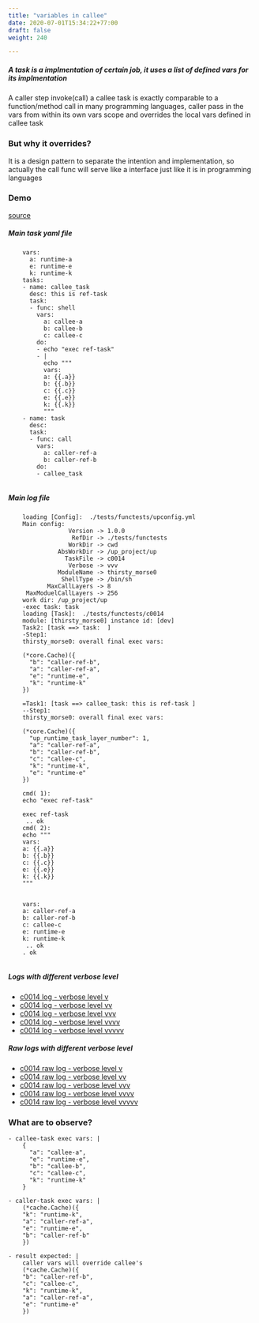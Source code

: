 ```yaml
---
title: "variables in callee"
date: 2020-07-01T15:34:22+77:00
draft: false
weight: 240

---
```


##### A task is a implmentation of certain job, it uses a list of defined vars for its implmentation

A caller step invoke(call) a callee task is exactly comparable to a function/method call in many programming languages, caller pass in the vars from within its own vars scope and overrides the local vars defined in callee task


### But why it overrides?


It is a design pattern to separate the intention and implementation, so actually the call func will serve like a interface just like it is in programming languages











### Demo








[source](https://github.com/upcmd/up/blob/master/tests/functests/c0014.yml)

##### Main task yaml file
```
    vars:
      a: runtime-a
      e: runtime-e
      k: runtime-k
    tasks:
    - name: callee_task
      desc: this is ref-task
      task:
      - func: shell
        vars:
          a: callee-a
          b: callee-b
          c: callee-c
        do:
        - echo "exec ref-task"
        - |
          echo """
          vars:
          a: {{.a}}
          b: {{.b}}
          c: {{.c}}
          e: {{.e}}
          k: {{.k}}
          """
    - name: task
      desc:
      task:
      - func: call
        vars:
          a: caller-ref-a
          b: caller-ref-b
        do:
        - callee_task
    
```
##### Main log file
```
    loading [Config]:  ./tests/functests/upconfig.yml
    Main config:
                 Version -> 1.0.0
                  RefDir -> ./tests/functests
                 WorkDir -> cwd
              AbsWorkDir -> /up_project/up
                TaskFile -> c0014
                 Verbose -> vvv
              ModuleName -> thirsty_morse0
               ShellType -> /bin/sh
           MaxCallLayers -> 8
     MaxModuelCallLayers -> 256
    work dir: /up_project/up
    -exec task: task
    loading [Task]:  ./tests/functests/c0014
    module: [thirsty_morse0] instance id: [dev]
    Task2: [task ==> task:  ]
    -Step1:
    thirsty_morse0: overall final exec vars:
    
    (*core.Cache)({
      "b": "caller-ref-b",
      "a": "caller-ref-a",
      "e": "runtime-e",
      "k": "runtime-k"
    })
    
    =Task1: [task ==> callee_task: this is ref-task ]
    --Step1:
    thirsty_morse0: overall final exec vars:
    
    (*core.Cache)({
      "up_runtime_task_layer_number": 1,
      "a": "caller-ref-a",
      "b": "caller-ref-b",
      "c": "callee-c",
      "k": "runtime-k",
      "e": "runtime-e"
    })
    
    cmd( 1):
    echo "exec ref-task"
    
    exec ref-task
     .. ok
    cmd( 2):
    echo """
    vars:
    a: {{.a}}
    b: {{.b}}
    c: {{.c}}
    e: {{.e}}
    k: {{.k}}
    """
    
    
    vars:
    a: caller-ref-a
    b: caller-ref-b
    c: callee-c
    e: runtime-e
    k: runtime-k
     .. ok
    . ok
    
```


##### Logs with different verbose level
* [c0014 log - verbose level v](../../logs/c0014_v)
* [c0014 log - verbose level vv](../../logs/c0014_vv)
* [c0014 log - verbose level vvv](../../logs/c0014_vvvv)
* [c0014 log - verbose level vvvv](../../logs/c0014_vvvv)
* [c0014 log - verbose level vvvvv](../../logs/c0014_vvvvv)

##### Raw logs with different verbose level
* [c0014 raw log - verbose level v](../../reflogs/c0014_v.log)
* [c0014 raw log - verbose level vv](../../reflogs/c0014_vv.log)
* [c0014 raw log - verbose level vvv](../../reflogs/c0014_vvv.log)
* [c0014 raw log - verbose level vvvv](../../reflogs/c0014_vvvv.log)
* [c0014 raw log - verbose level vvvvv](../../reflogs/c0014_vvvvv.log)







### What are to observe?


```
- callee-task exec vars: |
    {
      "a": "callee-a",
      "e": "runtime-e",
      "b": "callee-b",
      "c": "callee-c",
      "k": "runtime-k"
    }

- caller-task exec vars: |
    (*cache.Cache)({
    "k": "runtime-k",
    "a": "caller-ref-a",
    "e": "runtime-e",
    "b": "caller-ref-b"
    })

- result expected: |
    caller vars will override callee's
    (*cache.Cache)({
    "b": "caller-ref-b",
    "c": "callee-c",
    "k": "runtime-k",
    "a": "caller-ref-a",
    "e": "runtime-e"
    })

```











